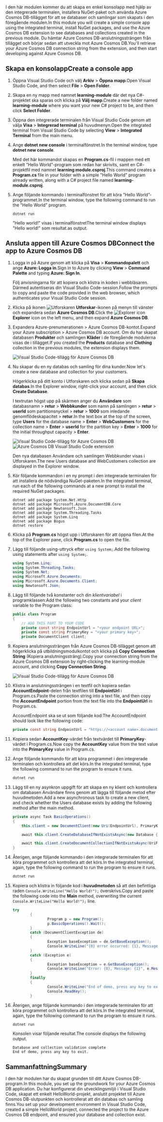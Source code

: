 <span data-ttu-id="10759-101">I den här modulen kommer du att skapa en enkel konsolapp med hjälp av den integrerade terminalen, installera NuGet-paket och använda Azure Cosmos DB-tillägget för att se databaser och samlingar som skapats i den föregående modulen.</span><span class="sxs-lookup"><span data-stu-id="10759-101">In this module you will create a simple console app using the integrated terminal, install NuGet packages, and use the Azure Cosmos DB extension to see databases and collections created in the previous module.</span></span> <span data-ttu-id="10759-102">Du hämtar Azure Cosmos DB-anslutningssträngen från tillägget och börjar sedan att utveckla mot Azure Cosmos DB.</span><span class="sxs-lookup"><span data-stu-id="10759-102">You'll retrieve your Azure Cosmos DB connection string from the extension, and then start developing against Azure Cosmos DB.</span></span> 

## <a name="create-a-console-app"></a><span data-ttu-id="10759-103">Skapa en konsolapp</span><span class="sxs-lookup"><span data-stu-id="10759-103">Create a console app</span></span>

1. <span data-ttu-id="10759-104">Öppna Visual Studio Code och välj **Arkiv** > **Öppna mapp**.</span><span class="sxs-lookup"><span data-stu-id="10759-104">Open Visual Studio Code, and then select **File** > **Open Folder**.</span></span>

2. <span data-ttu-id="10759-105">Skapa en ny mapp med namnet **learning-module** där det nya C#-projektet ska sparas och klicka på **Välj mapp**.</span><span class="sxs-lookup"><span data-stu-id="10759-105">Create a new folder named **learning-module** where you want your new C# project to be, and then click **Select Folder**.</span></span>

2. <span data-ttu-id="10759-106">Öppna den integrerade terminalen från Visual Studio Code genom att välja **Visa** > **Integrerad terminal** på huvudmenyn.</span><span class="sxs-lookup"><span data-stu-id="10759-106">Open the integrated terminal from Visual Studio Code by selecting **View** > **Integrated Terminal** from the main menu.</span></span>

3. <span data-ttu-id="10759-107">Ange **dotnet new console** i terminalfönstret.</span><span class="sxs-lookup"><span data-stu-id="10759-107">In the terminal window, type **dotnet new console**.</span></span>

    <span data-ttu-id="10759-108">Med det här kommandot skapas en **Program.cs**-fil i mappen med ett enkelt ”Hello World”-program som redan har skrivits, samt en C#-projektfil med namnet **learning module.csproj**.</span><span class="sxs-lookup"><span data-stu-id="10759-108">This command creates a **Program.cs** file in your folder with a simple "Hello World" program already written, along with a C# project file named **learning-module.csproj**.</span></span>

4. <span data-ttu-id="10759-109">Ange följande kommando i terminalfönstret för att köra ”Hello World”-programmet.</span><span class="sxs-lookup"><span data-stu-id="10759-109">In the terminal window, type the following command to run the "Hello World" program.</span></span> 

    ```
    dotnet run
    ```

    <span data-ttu-id="10759-110">”Hello world!” visas i terminalfönstret</span><span class="sxs-lookup"><span data-stu-id="10759-110">The terminal window displays "Hello world!"</span></span> <span data-ttu-id="10759-111">som resultat.</span><span class="sxs-lookup"><span data-stu-id="10759-111">as output.</span></span>

## <a name="connect-the-app-to-azure-cosmos-db"></a><span data-ttu-id="10759-112">Ansluta appen till Azure Cosmos DB</span><span class="sxs-lookup"><span data-stu-id="10759-112">Connect the app to Azure Cosmos DB</span></span>

1. <span data-ttu-id="10759-113">Logga in på Azure genom att klicka på **Visa** > **Kommandopalett** och ange **Azure: Logga in**.</span><span class="sxs-lookup"><span data-stu-id="10759-113">Sign in to Azure by clicking **View** > **Command Palette** and typing **Azure: Sign In**.</span></span>

    <span data-ttu-id="10759-114">Följ anvisningarna för att kopiera och klistra in koden i webbläsaren. Därmed autentiseras din Visual Studio Code-session.</span><span class="sxs-lookup"><span data-stu-id="10759-114">Follow the prompts to copy and paste the code provided in the web browser, which authenticates your Visual Studio Code session.</span></span>

2. <span data-ttu-id="10759-115">Klicka på ikonen ![Utforskaren](../media/2-setup/visual-studio-code-explorer-icon.png) **Utforskar**-ikonen på menyn till vänster och expandera sedan **Azure Cosmos DB**.</span><span class="sxs-lookup"><span data-stu-id="10759-115">Click the ![Explorer icon](../media/2-setup/visual-studio-code-explorer-icon.png) **Explorer** icon on the left menu, and then expand **Azure Cosmos DB**.</span></span>

3. <span data-ttu-id="10759-116">Expandera Azure-prenumerationen > Azure Cosmos DB-kontot.</span><span class="sxs-lookup"><span data-stu-id="10759-116">Expand your Azure subscription > Azure Cosmos DB account.</span></span> <span data-ttu-id="10759-117">Om du har skapat databasen **Produkter** och samlingen **Kläder** i de föregående modulerna visas de i tillägget.</span><span class="sxs-lookup"><span data-stu-id="10759-117">If you created the **Products** database and **Clothing** collection in the previous modules, the extension displays them.</span></span>

   ![Visual Studio Code-tillägg för Azure Cosmos DB](../media/2-setup/azure-cosmos-db-vs-code-extension.png) 

4. <span data-ttu-id="10759-119">Nu skapar du en ny databas och samling för dina kunder.</span><span class="sxs-lookup"><span data-stu-id="10759-119">Now let's create a new database and collection for your customers.</span></span>

    <span data-ttu-id="10759-120">Högerklicka på ditt konto i Utforskaren och klicka sedan på **Skapa databas**.</span><span class="sxs-lookup"><span data-stu-id="10759-120">In the Explorer window, right-click your account, and then click **Create Database**.</span></span> 
    
    <span data-ttu-id="10759-121">I textrutan högst upp på skärmen anger du **Användare** som databasnamn > **retur** > **Webbkunder** som namn på samlingen > **retur** > **userId** som partitionsnyckel > **retur** > **1000** som inledande genomflödeskapacitet > **retur**.</span><span class="sxs-lookup"><span data-stu-id="10759-121">In the text box at the top of the screen, type **Users** for the database name > **Enter** > **WebCustomers** for the collection name > **Enter** > **userId** for the partition key > **Enter** > **1000** for the initial throughput capacity > **Enter**.</span></span>

    <span data-ttu-id="10759-122">![Visual Studio Code-tillägg för Azure Cosmos DB](../media/2-setup/vs-code-azure-cosmos-db-extension.gif) <!--Retake on fresh machine without the other subscriptions showing--></span><span class="sxs-lookup"><span data-stu-id="10759-122">![Azure Cosmos DB Visual Studio Code extension](../media/2-setup/vs-code-azure-cosmos-db-extension.gif) <!--Retake on fresh machine without the other subscriptions showing--></span></span>

    <span data-ttu-id="10759-123">Den nya databasen Användare och samlingen Webbkunder visas i Utforskaren.</span><span class="sxs-lookup"><span data-stu-id="10759-123">The new Users database and WebCustomers collection are displayed in the Explorer window.</span></span>

5. <span data-ttu-id="10759-124">Kör följande kommandon i en ny prompt i den integrerade terminalen för att installera de nödvändiga NuGet-paketen.</span><span class="sxs-lookup"><span data-stu-id="10759-124">In the integrated terminal, run each of the following commands at a new prompt to install the required NuGet packages.</span></span>

    ```
    dotnet add package System.Net.Http
    dotnet add package Microsoft.Azure.DocumentDB.Core
    dotnet add package Newtonsoft.Json
    dotnet add package System.Threading.Tasks
    dotnet add package System.Linq
    dotnet add package Bogus
    dotnet restore
    ```

6. <span data-ttu-id="10759-125">Klicka på **Program.cs** högst upp i Utforskaren för att öppna filen.</span><span class="sxs-lookup"><span data-stu-id="10759-125">At the top of the Explorer pane, click **Program.cs** to open the file.</span></span>

7. <span data-ttu-id="10759-126">Lägg till följande using-uttryck efter `using System;`.</span><span class="sxs-lookup"><span data-stu-id="10759-126">Add the following using statements after `using System;`.</span></span>

    ```csharp
    using System.Linq;
    using System.Threading.Tasks;
    using System.Net;
    using Microsoft.Azure.Documents;
    using Microsoft.Azure.Documents.Client;
    using Newtonsoft.Json;
    ```

8. <span data-ttu-id="10759-127">Lägg till följande två konstanter och din *klientvariabel* i programklassen:</span><span class="sxs-lookup"><span data-stu-id="10759-127">Add the following two constants and your *client* variable to the Program class:</span></span>

    ```csharp
    public class Program
    {
        // ADD THIS PART TO YOUR CODE
        private const string EndpointUrl = "<your endpoint URL>";
        private const string PrimaryKey = "<your primary key>";
        private DocumentClient client;
    ```

    <!--TODO: Use more secure method-->

9. <span data-ttu-id="10759-128">Kopiera anslutningssträngen från Azure Cosmos DB-tillägget genom att högerklicka på utbildningsmodulkontot och klicka på **Copy Connection String** (Kopiera anslutningssträng).</span><span class="sxs-lookup"><span data-stu-id="10759-128">Copy your connection string from the Azure Cosmos DB extension by right-clicking the learning-module account, and clicking **Copy Connection String**.</span></span>

    ![Visual Studio Code-tillägg för Azure Cosmos DB](../media/2-setup/vs-code-copy-connection-string.gif) 

10. <span data-ttu-id="10759-130">Klistra in anslutningssträngen i en textfil och kopiera sedan **AccountEndpoint**-delen från textfilen till **EndpointUrl** i Program.cs.</span><span class="sxs-lookup"><span data-stu-id="10759-130">Paste the connection string into a text file, and then copy the **AccountEndpoint** portion from the text file into the **EndpointUrl** in Program.cs.</span></span>

    <span data-ttu-id="10759-131">AccountEndpoint ska se ut som följande kod:</span><span class="sxs-lookup"><span data-stu-id="10759-131">The AccountEndpoint should look like the following code:</span></span>

    ```csharp
    private const string EndpointUrl = "https://<account name>.documents.azure.com:443/;
    ```

12. <span data-ttu-id="10759-132">Kopiera sedan **AccountKey**-värdet från textvärdet till **PrimaryKey**-värdet i Program.cs.</span><span class="sxs-lookup"><span data-stu-id="10759-132">Now copy the **AccountKey** value from the text value into the **PrimaryKey** value in Program.cs.</span></span>

12. <span data-ttu-id="10759-133">Ange följande kommando för att köra programmet i den integrerade terminalen och kontrollera att det körs.</span><span class="sxs-lookup"><span data-stu-id="10759-133">In the integrated terminal, type the following command to run the program to ensure it runs.</span></span>

    ```csharp
    dotnet run
    ```

13. <span data-ttu-id="10759-134">Lägg till en ny asynkron uppgift för att skapa en ny klient och kontrollera om databasen Användare finns genom att lägga till följande metod efter huvudmetoden.</span><span class="sxs-lookup"><span data-stu-id="10759-134">Add a new asynchronous task to create a new client, and check whether the Users database exists by adding the following method after the main method.</span></span>
    
    ```csharp
    private async Task BasicOperations()
    {
        this.client = new DocumentClient(new Uri(EndpointUrl), PrimaryKey);

        await this.client.CreateDatabaseIfNotExistsAsync(new Database { Id = "Users" });

        await this.client.CreateDocumentCollectionIfNotExistsAsync(UriFactory.CreateDatabaseUri("Users"), new DocumentCollection { Id = "WebCustomers" });
    }
    ```

14. <span data-ttu-id="10759-135">Återigen, ange följande kommando i den integrerade terminalen för att köra programmet och kontrollera att det körs.</span><span class="sxs-lookup"><span data-stu-id="10759-135">In the integrated terminal, again, type the following command to run the program to ensure it runs.</span></span>

    ```csharp
    dotnet run
    ```

15. <span data-ttu-id="10759-136">Kopiera och klistra in följande kod i **huvudmetoden** så att den befintliga raden `Console.WriteLine("Hello World!");` överskrivs.</span><span class="sxs-lookup"><span data-stu-id="10759-136">Copy and paste the following code into the **Main** method, overwriting the current `Console.WriteLine("Hello World!");` line.</span></span>

    ```csharp
    try
            {
                    Program p = new Program();
                    p.BasicOperations().Wait();
            }
            catch (DocumentClientException de)
            {
                    Exception baseException = de.GetBaseException();
                    Console.WriteLine("{0} error occurred: {1}, Message: {2}", de.StatusCode, de.Message, baseException.Message);
            }
            catch (Exception e)
            {
                    Exception baseException = e.GetBaseException();
                    Console.WriteLine("Error: {0}, Message: {1}", e.Message, baseException.Message);
            }
            finally
            {
                    Console.WriteLine("End of demo, press any key to exit.");
                    Console.ReadKey();
            }
    ```

16. <span data-ttu-id="10759-137">Återigen, ange följande kommando i den integrerade terminalen för att köra programmet och kontrollera att det körs.</span><span class="sxs-lookup"><span data-stu-id="10759-137">In the integrated terminal, again, type the following command to run the program to ensure it runs.</span></span>

    ```csharp
    dotnet run
    ```

    <span data-ttu-id="10759-138">Konsolen visar följande resultat.</span><span class="sxs-lookup"><span data-stu-id="10759-138">The console displays the following output.</span></span>
    
    ```
    Database and collection validation complete
    End of demo, press any key to exit.
    ```

## <a name="summary"></a><span data-ttu-id="10759-139">Sammanfattning</span><span class="sxs-lookup"><span data-stu-id="10759-139">Summary</span></span>

<span data-ttu-id="10759-140">I den här modulen har du skapat grunden till ditt Azure Cosmos DB-program.</span><span class="sxs-lookup"><span data-stu-id="10759-140">In this module, you set up the groundwork for your Azure Cosmos DB application.</span></span> <span data-ttu-id="10759-141">Du har konfigurerat din utvecklingsmiljö i Visual Studio Code, skapat ett enkelt HelloWorld-projekt, anslutit projektet till Azure Cosmos DB-slutpunkten och kontrollerat att din databas och samling finns.</span><span class="sxs-lookup"><span data-stu-id="10759-141">You set up your development environment in Visual Studio Code, created a simple HelloWorld project, connected the project to the Azure Cosmos DB endpoint, and ensured your database and collection exist.</span></span>